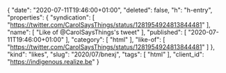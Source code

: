 {
  "date": "2020-07-11T19:46:00+01:00",
  "deleted": false,
  "h": "h-entry",
  "properties": {
    "syndication": [
      "https://twitter.com/CarolSaysThings/status/1281954924813844481"
    ],
    "name": [
      "Like of @CarolSaysThings's tweet"
    ],
    "published": [
      "2020-07-11T19:46:00+01:00"
    ],
    "category": [
      "html"
    ],
    "like-of": [
      "https://twitter.com/CarolSaysThings/status/1281954924813844481"
    ]
  },
  "kind": "likes",
  "slug": "2020/07/bnexj",
  "tags": [
    "html"
  ],
  "client_id": "https://indigenous.realize.be"
}
